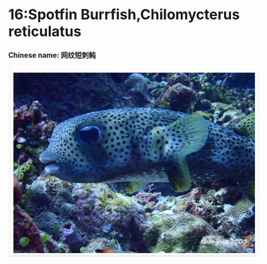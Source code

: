 # 16:Spotfin Burrfish,Chilomycterus reticulatus

#### Chinese name: 网纹短刺鲀

![](../../.gitbook/assets/spotfin-burrfish.jpg)

